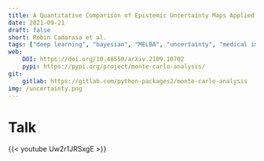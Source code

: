 ```yaml
---
title: A Quantitative Comparison of Epistemic Uncertainty Maps Applied to Multi-Class Segmentation
date: 2021-09-21
draft: false
short: Robin Camarasa et al.
tags: ["deep learning", "bayesian", "MELBA", "uncertainty", "medical imaging"]
web:
    DOI: https://doi.org/10.48550/arXiv.2109.10702
    pypi: https://pypi.org/project/monte-carlo-analysis/
git:
    gitlab: https://gitlab.com/python-packages2/monte-carlo-analysis
img: /uncertainty.png
---
```


# Talk

{{< youtube Uw2r1JRSxgE >}}

